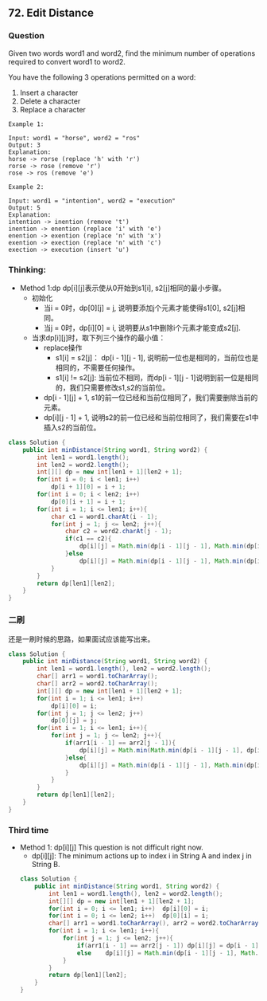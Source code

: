 ## 72. Edit Distance

### Question
Given two words word1 and word2, find the minimum number of operations required to convert word1 to word2.

You have the following 3 operations permitted on a word:
1. Insert a character
2. Delete a character
3. Replace a character

```
Example 1:

Input: word1 = "horse", word2 = "ros"
Output: 3
Explanation:
horse -> rorse (replace 'h' with 'r')
rorse -> rose (remove 'r')
rose -> ros (remove 'e')

Example 2:

Input: word1 = "intention", word2 = "execution"
Output: 5
Explanation:
intention -> inention (remove 't')
inention -> enention (replace 'i' with 'e')
enention -> exention (replace 'n' with 'x')
exention -> exection (replace 'n' with 'c')
exection -> execution (insert 'u')

```

### Thinking:
* Method 1:dp dp[i][j]表示使从0开始到s1[i], s2[j]相同的最小步骤。
	* 初始化
		* 当i = 0时，dp[0][j] = j, 说明要添加j个元素才能使得s1[0], s2[j]相同。
		* 当j = 0时，dp[i][0] = i, 说明要从s1中删除i个元素才能变成s2[j].
	* 当求dp[i][j]时，取下列三个操作的最小值：
		* replace操作
			* s1[i] = s2[j]： dp[i - 1][j - 1], 说明前一位也是相同的，当前位也是相同的，不需要任何操作。
			* s1[i] != s2[j]: 当前位不相同，而dp[i - 1][j - 1]说明到前一位是相同的，我们只需要修改s1,s2的当前位。
		* dp[i - 1][j] + 1, s1的前一位已经和当前位相同了，我们需要删除当前的元素。
		* dp[i][j - 1] + 1, 说明s2的前一位已经和当前位相同了，我们需要在s1中插入s2的当前位。

```Java
class Solution {
    public int minDistance(String word1, String word2) {
        int len1 = word1.length();
        int len2 = word2.length();
        int[][] dp = new int[len1 + 1][len2 + 1];
        for(int i = 0; i < len1; i++)
            dp[i + 1][0] = i + 1;
        for(int i = 0; i < len2; i++)
            dp[0][i + 1] = i + 1;
        for(int i = 1; i <= len1; i++){
            char c1 = word1.charAt(i - 1);
            for(int j = 1; j <= len2; j++){
                char c2 = word2.charAt(j - 1);
                if(c1 == c2){
                    dp[i][j] = Math.min(dp[i - 1][j - 1], Math.min(dp[i - 1][j] + 1, dp[i][j - 1] + 1));
                }else
                    dp[i][j] = Math.min(dp[i - 1][j - 1], Math.min(dp[i - 1][j], dp[i][j - 1])) + 1;
            }
        }
        return dp[len1][len2];
    }
}
```

### 二刷
还是一刷时候的思路，如果面试应该能写出来。
```Java
class Solution {
    public int minDistance(String word1, String word2) {
        int len1 = word1.length(), len2 = word2.length();
        char[] arr1 = word1.toCharArray();
        char[] arr2 = word2.toCharArray();
        int[][] dp = new int[len1 + 1][len2 + 1];
        for(int i = 1; i <= len1; i++)
            dp[i][0] = i;
        for(int j = 1; j <= len2; j++)
            dp[0][j] = j;
        for(int i = 1; i <= len1; i++){
            for(int j = 1; j <= len2; j++){
                if(arr1[i - 1] == arr2[j - 1]){
                    dp[i][j] = Math.min(Math.min(dp[i - 1][j - 1], dp[i][j - 1] + 1), dp[i - 1][j] + 1);   
                }else{
                    dp[i][j] = Math.min(dp[i - 1][j - 1], Math.min(dp[i - 1][j], dp[i][j - 1])) + 1;
                }
            }
        }
        return dp[len1][len2];
    }
}
```

### Third time
* Method 1: dp[i][j] This question is not difficult right now.
	* dp[i][j]: The minimum actions up to index i in String A and index j in String B.
	```Java
	class Solution {
		public int minDistance(String word1, String word2) {
			int len1 = word1.length(), len2 = word2.length();
			int[][] dp = new int[len1 + 1][len2 + 1];
			for(int i = 0; i <= len1; i++)  dp[i][0] = i;
			for(int i = 0; i <= len2; i++)  dp[0][i] = i;
			char[] arr1 = word1.toCharArray(), arr2 = word2.toCharArray();
			for(int i = 1; i <= len1; i++){
				for(int j = 1; j <= len2; j++){
					if(arr1[i - 1] == arr2[j - 1]) dp[i][j] = dp[i - 1][j - 1];
					else    dp[i][j] = Math.min(dp[i - 1][j - 1], Math.min(dp[i - 1][j], dp[i][j - 1])) + 1;
				}
			}
			return dp[len1][len2];
		}
	}
	```
